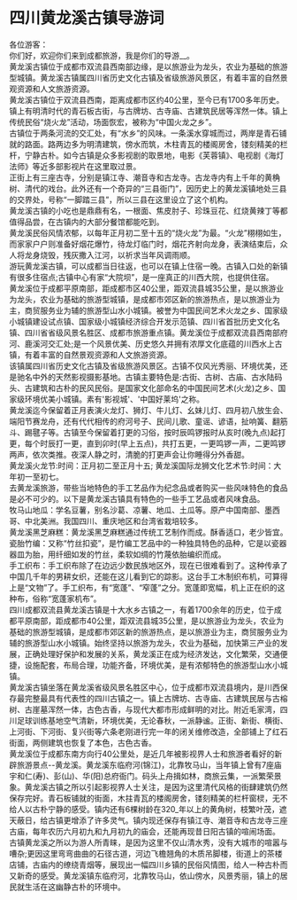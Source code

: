 # 四川黄龙溪古镇导游词  
各位游客：  
你们好，欢迎你们来到成都旅游，我是你们的导游__。  
黄龙溪古镇位于成都市双流县西南部边缘，是以旅游业为龙头，农业为基础的旅游型城镇。黄龙溪古镇属四川省历史文化古镇及省级旅游风景区，有着丰富的自然景观资源和人文旅游资源。  
黄龙溪古镇位于双流县西南，距离成都市区约40公里，至今已有1700多年历史。镇上有明清时代的青石板古街，与古牌坊、古寺庙、古建筑民居等浑然一体。镇上传统民俗“烧火龙”活动，场面恢宏，被称为“中国火龙之乡”。  
古镇位于两条河流的交汇处，有“水乡”的风味。一条溪水穿城而过，两岸是青石铺就的路面。路两边多为明清建筑，傍水而筑，木柱青瓦的楼阁房舍，镂刻精美的栏杆，宁静古朴。如今古镇是众多影视剧的取景地，电影《芙蓉镇》、电视剧《海灯法师》等近多部影视片在这里取过景。  
正街上有三座古寺，分别是镇江寺、潮音寺和古龙寺。古龙寺内有上千年的黄桷树、清代的戏台。此外还有一个奇异的“三县衙门”，因历史上的黄龙溪镇地处三县的交界处，号称“一脚踏三县”，所以三县在这里设立了这个机构。  
黄龙溪古镇的小吃也是鼎鼎有名，一根面、焦皮肘子、珍珠豆花、红烧黄辣丁等都值得品尝，在古镇内的大部分餐馆都能吃到。  
黄龙溪民俗风情浓郁，以每年正月初二至十五的“烧火龙”为最。“火龙”栩栩如生，而家家户户则准备好烟花爆竹，待龙灯临门时，烟花齐射向龙身，表演结束后，众人将龙身烧毁，残灰撒入江河，以祈求当年风调雨顺。  
游玩黄龙溪古镇，可以成都当日往返，也可以在镇上住宿一晚。古镇入口处的新镇有很多住宿点;古镇中心有家“大院坝”，是一座真正的川西大院，也提供住宿。  
黄龙溪位于成都平原南部，距成都市区40公里，距双流县城35公里，是以旅游业为龙头，农业为基础的旅游型城镇，是成都市郊区新的旅游热点，是以旅游业为主，商贸服务业为辅的旅游型山水小城镇。被誉为中国民间艺术火龙之乡、国家级小城镇建设试点镇、国家级小城镇经济综合开发示范镇、四川省首批历史文化名镇、四川省省级风景名胜区、成都市旅游重点镇。黄龙溪位于成都双流县西南部府河、鹿溪河交汇处;是一个风景优美、历史悠久并拥有浓厚文化底蕴的川西水上古镇，有着丰富的自然景观资源和人文旅游资源。  
该镇属四川省历史文化古镇及省级旅游风景区。古镇不仅风光秀丽、环境优美，还是驰名中外的天然影视摄影基地。古镇主要特色是:古街、古树、古庙、古水陆码头、古建筑和古朴的民风民俗。是国家文化部命名的中国民间艺术(火龙)之乡、国家级环境优美小城镇。素有'影视城'、'中国好莱坞'之称。  
黄龙溪迄今保留着正月表演火龙灯、狮灯、牛儿灯、幺妹儿灯、四月初八放生会、端阳节赛龙舟，还有代代相传的府河号子、民间儿歌、童谣、谚语，扯响簧、翻筋斗、踢毽子等。古镇至今保留着打更的习俗，按时辰鸣锣报时从亥时(晚九点)起打更，每个时辰打一更，直到卯时(早上五点)，共打五更，一更鸣锣一声，二更鸣锣两声，依次类推。夜深人静之时，清脆的打更声会让你睡得分外香甜。  
黄龙溪火龙节:时间：正月初二至正月十五; 黄龙溪国际龙狮文化艺术节:时间：大年初一至初七。  
去黄龙溪旅游，带些当地特色的手工艺品作为纪念品或者购买一些风味特色的食品是必不可少的。以下是黄龙溪古镇具有特色的一些手工艺品或者风味食品。  
牧马山地瓜：学名豆薯，别名沙葛、凉薯、地瓜、土瓜等。原产中国南部、墨西哥、中北美洲。我国四川、重庆地区和台湾省栽培较多。  
黄龙溪黑芝麻糕：黄龙溪黑芝麻糕通过传统工艺制作而成。酥香适口，老少皆宜。  
瓷胎竹编：又称“竹丝扣瓷”，是竹编工艺品中的一种独具特色的品种，它是以瓷器器皿为胎，用纤细如发的竹丝，柔软如绸的竹蔑依胎编织而成。  
手工织布：手工织布除了在边远少数民族地区外，现在已很难看到了。这种传承了中国几千年的男耕女织，还能在这儿看到它的踪影。这台手工木制织布机，可算得上是“文物”了。手工织布，有“宽蓬”、“窄蓬”之分。宽蓬即宽幅，机上正在织的这种布，俗称“宽蓬家机布”。  
四川成都双流县黄龙溪古镇是十大水乡古镇之一，有着1700余年的历史，位于成都平原南部，距成都市40公里，距双流县城35公里，是以旅游业为龙头，农业为基础的旅游型城镇，是成都市郊区新的旅游热点，是以旅游业为主，商贸服务业为辅的旅游型山水小城镇。始终坚持以旅游为龙头，农业为基础，加快第三产业的发展，正确处理好保护和发展的关系，黄龙溪正在成为经济发达，文化繁荣，交通便捷，设施配套，布局合理，功能齐备，环境优美，是有浓郁特色的旅游型山水小城镇。  
黄龙溪古镇坐落在黄龙溪省级风景名胜区中心，位于成都市双流县境内，是川西保存最完整最具有代表性的四川古镇之一。镇上古牌坊、古寺庙、古建筑民居与古榕树、古崖墓浑然一体，古色古香，与现代大都市形成鲜明的对比。附近毛家湾，四川足球训练基地空气清新，环境优美，无论春秋，一派静谧。正街、新街、横街、上河街、下河街、复兴街等六条老刚进行完一年的闭关维修改造，全部铺上了红石街面，两侧建筑也恢复了本色，古色古香。  
黄龙溪位于成都东南方向行40公里处，是近几年被影视界人士和旅游者看好的新辟旅游景点--黄龙溪。黄龙溪东临府河(锦江)，北靠牧马山，当年镇上曾有7座庙宇和仁(寿)、彭(山)、华(阳)总府衙门。码头上舟揖如林，商旅云集，一派繁荣景象。黄龙溪古镇之所以引起影视界人士关注，是因为这里清代风格的街肆建筑仍然保存完好。青石板铺就的街面，木拄青瓦的楼阁房舍，镂刻精美的栏杆窗棂，无不给人以古朴宁静的感受。镇内还有6棵树龄在320_年以上的黄角树，枝繁叶茂，遮天蔽日，给古镇更增添了许多灵气。镇内现还保存有镇江寺、潮音寺和古龙寺三座古庙，每年农历六月初九和九月初九的庙会，还能再现昔日阳古镇的喧闹场面。  
古镇黄龙溪之所以为游人所青睐，是因为这里不仅山清水秀，没有大城市的喧嚣与嘈杂;更因这里弯弯曲曲的石径古道，河边飞檐翘角的木质吊脚楼，街道上的茶楼店铺，古庙内的缭绕青烟等，展现出一幅四川乡镇的民俗风情图，给人一种古朴而又新奇的感受。黄龙溪镇东临府河，北靠牧马山，依山傍水，风景秀丽，镇上的居民就生活在这幽静古朴的环境中。  
